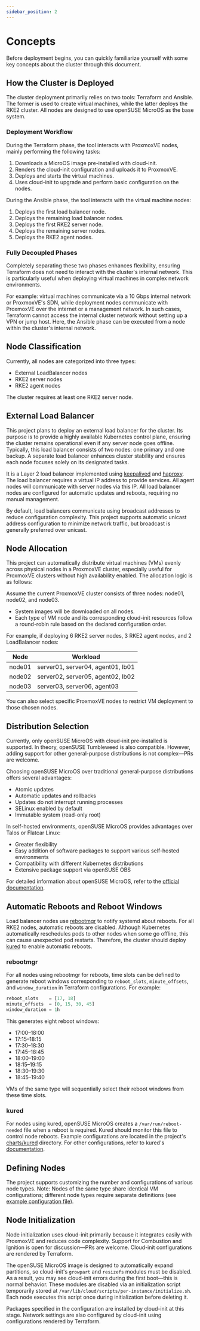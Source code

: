 ```yaml
---
sidebar_position: 2
---
```


# Concepts

Before deployment begins, you can quickly familiarize yourself with some key concepts about the cluster through this document.

## How the Cluster is Deployed

The cluster deployment primarily relies on two tools: Terraform and Ansible. The former is used to create virtual machines, while the latter deploys the RKE2 cluster. All nodes are designed to use openSUSE MicroOS as the base system.

### Deployment Workflow

During the Terraform phase, the tool interacts with ProxmoxVE nodes, mainly performing the following tasks:

1. Downloads a MicroOS image pre-installed with cloud-init.
2. Renders the cloud-init configuration and uploads it to ProxmoxVE.
3. Deploys and starts the virtual machines.
4. Uses cloud-init to upgrade and perform basic configuration on the nodes.

During the Ansible phase, the tool interacts with the virtual machine nodes:

1. Deploys the first load balancer node.
2. Deploys the remaining load balancer nodes.
3. Deploys the first RKE2 server node.
4. Deploys the remaining server nodes.
5. Deploys the RKE2 agent nodes.

### Fully Decoupled Phases

Completely separating these two phases enhances flexibility, ensuring Terraform does not need to interact with the cluster's internal network. This is particularly useful when deploying virtual machines in complex network environments.

For example: virtual machines communicate via a 10 Gbps internal network or ProxmoxVE's SDN, while deployment nodes communicate with ProxmoxVE over the internet or a management network. In such cases, Terraform cannot access the internal cluster network without setting up a VPN or jump host. Here, the Ansible phase can be executed from a node within the cluster's internal network.

## Node Classification

Currently, all nodes are categorized into three types:

- External LoadBalancer nodes
- RKE2 server nodes
- RKE2 agent nodes

The cluster requires at least one RKE2 server node.

## External Load Balancer

This project plans to deploy an external load balancer for the cluster. Its purpose is to provide a highly available Kubernetes control plane, ensuring the cluster remains operational even if any server node goes offline. Typically, this load balancer consists of two nodes: one primary and one backup. A separate load balancer enhances cluster stability and ensures each node focuses solely on its designated tasks.

It is a Layer 2 load balancer implemented using [keepalived](https://github.com/acassen/keepalived) and [haproxy](https://github.com/haproxy/haproxy). The load balancer requires a virtual IP address to provide services. All agent nodes will communicate with server nodes via this IP. All load balancer nodes are configured for automatic updates and reboots, requiring no manual management.

By default, load balancers communicate using broadcast addresses to reduce configuration complexity. This project supports automatic unicast address configuration to minimize network traffic, but broadcast is generally preferred over unicast.

## Node Allocation

This project can automatically distribute virtual machines (VMs) evenly across physical nodes in a ProxmoxVE cluster, especially useful for ProxmoxVE clusters without high availability enabled. The allocation logic is as follows:

Assume the current ProxmoxVE cluster consists of three nodes: node01, node02, and node03.

- System images will be downloaded on all nodes.
- Each type of VM node and its corresponding cloud-init resources follow a round-robin rule based on the declared configuration order.

For example, if deploying 6 RKE2 server nodes, 3 RKE2 agent nodes, and 2 LoadBalancer nodes:

| Node   | Workload                          |
| ------ | --------------------------------- |
| node01 | server01, server04, agent01, lb01 |
| node02 | server02, server05, agent02, lb02 |
| node03 | server03, server06, agent03       |

You can also select specific ProxmoxVE nodes to restrict VM deployment to those chosen nodes.

## Distribution Selection

Currently, only openSUSE MicroOS with cloud-init pre-installed is supported. In theory, openSUSE Tumbleweed is also compatible. However, adding support for other general-purpose distributions is not complex—PRs are welcome.

Choosing openSUSE MicroOS over traditional general-purpose distributions offers several advantages:

- Atomic updates
- Automatic updates and rollbacks
- Updates do not interrupt running processes
- SELinux enabled by default
- Immutable system (read-only root)

In self-hosted environments, openSUSE MicroOS provides advantages over Talos or Flatcar Linux:

- Greater flexibility
- Easy addition of software packages to support various self-hosted environments
- Compatibility with different Kubernetes distributions
- Extensive package support via openSUSE OBS

For detailed information about openSUSE MicroOS, refer to the [official documentation](https://en.opensuse.org/Portal:MicroOS).

## Automatic Reboots and Reboot Windows

Load balancer nodes use [rebootmgr](https://github.com/SUSE/rebootmgr?tab=readme-ov-file#checking-if-a-reboot-is-requested) to notify systemd about reboots. For all RKE2 nodes, automatic reboots are disabled. Although Kubernetes automatically reschedules pods to other nodes when some go offline, this can cause unexpected pod restarts. Therefore, the cluster should deploy [kured](https://github.com/kubereboot/kured) to enable automatic reboots.

### rebootmgr

For all nodes using rebootmgr for reboots, time slots can be defined to generate reboot windows corresponding to `reboot_slots`, `minute_offsets`, and `window_duration` in Terraform configurations. For example:

```tfvars
reboot_slots    = [17, 18]
minute_offsets  = [0, 15, 30, 45]
window_duration = 1h
```

This generates eight reboot windows:

- 17:00–18:00
- 17:15–18:15
- 17:30–18:30
- 17:45–18:45
- 18:00–19:00
- 18:15–19:15
- 18:30–19:30
- 18:45–19:40

VMs of the same type will sequentially select their reboot windows from these time slots.

### kured

For nodes using kured, openSUSE MicroOS creates a `/var/run/reboot-needed` file when a reboot is required. Kured should monitor this file to control node reboots. Example configurations are located in the project's [charts/kured](https://github.com/vnwnv/starbase-cluster-k8s/tree/main/charts/kured) directory. For other configurations, refer to kured's [documentation](https://kured.dev/).

## Defining Nodes

The project supports customizing the number and configurations of various node types. Note: Nodes of the same type share identical VM configurations; different node types require separate definitions (see [example configuration file](https://github.com/vnwnv/starbase-cluster-k8s/blob/main/infra/vars/tfvars.example)).

## Node Initialization

Node initialization uses cloud-init primarily because it integrates easily with ProxmoxVE and reduces code complexity. Support for Combustion and Ignition is open for discussion—PRs are welcome. Cloud-init configurations are rendered by Terraform.

The openSUSE MicroOS image is designed to automatically expand partitions, so cloud-init's `growpart` and `resizefs` modules must be disabled. As a result, you may see cloud-init errors during the first boot—this is normal behavior. These modules are disabled via an initialization script temporarily stored at `/var/lib/cloud/scripts/per-instance/initialize.sh`. Each node executes this script once during initialization before deleting it.

Packages specified in the configuration are installed by cloud-init at this stage. Network settings are also configured by cloud-init using configurations rendered by Terraform.
